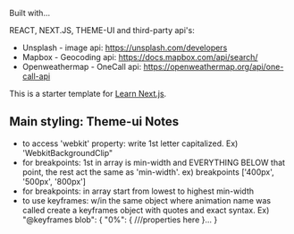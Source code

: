Built with...

REACT, NEXT.JS, THEME-UI and third-party api's:

- Unsplash - image api: https://unsplash.com/developers
- Mapbox - Geocoding api: https://docs.mapbox.com/api/search/
- Openweathermap - OneCall api: https://openweathermap.org/api/one-call-api

This is a starter template for [Learn Next.js](https://nextjs.org/learn).

## Main styling: Theme-ui Notes

- to access 'webkit' property: write 1st letter capitalized. Ex) 'WebkitBackgroundClip"
- for breakpoints: 1st in array is min-width and EVERYTHING BELOW that point, the rest act the same as 'min-width'. ex) breakpoints ['400px', '500px', '800px']
- for breakpoints: in array start from lowest to highest min-width
- to use keyframes: w/in the same object where animation name was called create a keyframes object with quotes and exact syntax. Ex)
  "@keyframes blob": {
  "0%": {
  ///properties here
  }...
  }
